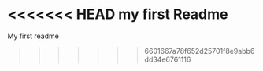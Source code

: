 <<<<<<< HEAD
my first Readme
=======
My first readme
>>>>>>> 6601667a78f652d25701f8e9abb6dd34e6761116
